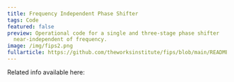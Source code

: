 ```yaml
---
title: Frequency Independent Phase Shifter
tags: Code
featured: false
preview: Operational code for a single and three-stage phase shifter
  near-independent of frequency.
image: /img/fips2.png
fullarticle: https://github.com/theworksinstitute/fips/blob/main/README.md
---
```

Related info available here:

